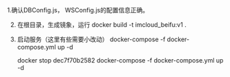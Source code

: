 1.确认DBConfig.js， WSConfig.js的配置信息正确。 

2. 在根目录，生成镜象，运行
    docker build -t imcloud_beifu:v1 .

3. 启动服务（这里有些需要小改动）
    docker-compose -f docker-compose.yml up -d



    docker stop dec7f70b2582
    docker-compose -f docker-compose.yml up -d